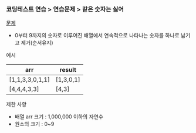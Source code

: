 ### 코딩테스트 연습 > 연습문제 > 같은 숫자는 싫어    
[문제](https://programmers.co.kr/learn/courses/30/lessons/12906)  
- 0부터 9까지의 숫자로 이루어진 배열에서 연속적으로 나타나는 숫자를 하나로 남기고 제거(순서유지)    

예시   

| arr | result |   
| --- | --- |    
| [1,1,3,3,0,1,1] | [1,3,0,1] |  
| [4,4,4,3,3] | [4,3] |  

제한 사항  
- 배열 arr 크기 : 1,000,000 이하의 자연수  
- 원소의 크기 : 0~9  



